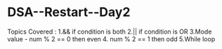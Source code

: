 # DSA--Restart--Day2

Topics Covered :
1.&& if condition is both
2.|| if condition is OR
3.Mode value - num % 2 == 0 then even
4.             num % 2 == 1 then odd
5.While loop
       
